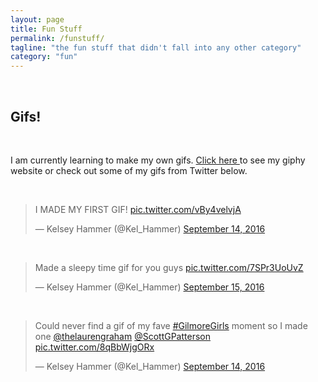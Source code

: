 ```yaml
---
layout: page
title: Fun Stuff
permalink: /funstuff/
tagline: "the fun stuff that didn't fall into any other category"
category: "fun"
---
```


<br>
<h2> Gifs! </h2>
<br>
<p> I am currently learning to make my own gifs. <a href="http://giphy.com/channel/kelhammer/">Click here </a>to see my giphy website or check out some of my gifs from Twitter below. </p> <br>

<blockquote class="twitter-tweet" data-lang="en"><p lang="en" dir="ltr">I MADE MY FIRST GIF! <a href="https://t.co/vBy4velvjA">pic.twitter.com/vBy4velvjA</a></p>&mdash; Kelsey Hammer (@Kel_Hammer) <a href="https://twitter.com/Kel_Hammer/status/775871829500125184">September 14, 2016</a></blockquote>
<script async src="//platform.twitter.com/widgets.js" charset="utf-8"></script>
<br>
<blockquote class="twitter-tweet" data-lang="en"><p lang="en" dir="ltr">Made a sleepy time gif for you guys <a href="https://t.co/7SPr3UoUvZ">pic.twitter.com/7SPr3UoUvZ</a></p>&mdash; Kelsey Hammer (@Kel_Hammer) <a href="https://twitter.com/Kel_Hammer/status/776245326206427136">September 15, 2016</a></blockquote>
<script async src="//platform.twitter.com/widgets.js" charset="utf-8"></script>
<br>
<blockquote class="twitter-tweet" data-lang="en"><p lang="en" dir="ltr">Could never find a gif of my fave <a href="https://twitter.com/hashtag/GilmoreGirls?src=hash">#GilmoreGirls</a> moment so I made one <a href="https://twitter.com/thelaurengraham">@thelaurengraham</a> <a href="https://twitter.com/ScottGPatterson">@ScottGPatterson</a> <a href="https://t.co/8qBbWjgORx">pic.twitter.com/8qBbWjgORx</a></p>&mdash; Kelsey Hammer (@Kel_Hammer) <a href="https://twitter.com/Kel_Hammer/status/775886732986318848">September 14, 2016</a></blockquote>
<script async src="//platform.twitter.com/widgets.js" charset="utf-8"></script>

